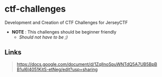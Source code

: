 # ctf-challenges
Development and Creation of CTF Challenges for JerseyCTF

* **NOTE** : This challenges should be beginner friendly  
    * _Should not have to be ;)_



## Links
> https://docs.google.com/document/d/1ZqllnoSpuWNTdQ5A7UB5BpBB1ul6l4051KitS-etNeg/edit?usp=sharing


